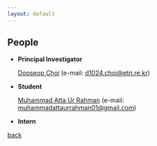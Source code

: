 ```yaml
---
layout: default
---
```


## People
+ **Principal Investigator**

     [Dooseop Choi](https://d1024choi.github.io) (e-mail: d1024.choi@etri.re.kr)

+ **Student**

     [Muhammad Atta Ur Rahman](https://muhammadattaurrahman.github.io/main/) (e-mail: muhammadattaurrahman01@gmail.com)

+ **Intern**

[back](./)
